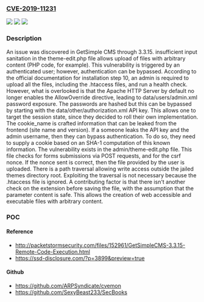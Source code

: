 ### [CVE-2019-11231](https://cve.mitre.org/cgi-bin/cvename.cgi?name=CVE-2019-11231)
![](https://img.shields.io/static/v1?label=Product&message=n%2Fa&color=blue)
![](https://img.shields.io/static/v1?label=Version&message=n%2Fa%20&color=brightgreen)
![](https://img.shields.io/static/v1?label=Vulnerability&message=n%2Fa&color=brightgreen)

### Description

An issue was discovered in GetSimple CMS through 3.3.15. insufficient input sanitation in the theme-edit.php file allows upload of files with arbitrary content (PHP code, for example). This vulnerability is triggered by an authenticated user; however, authentication can be bypassed. According to the official documentation for installation step 10, an admin is required to upload all the files, including the .htaccess files, and run a health check. However, what is overlooked is that the Apache HTTP Server by default no longer enables the AllowOverride directive, leading to data/users/admin.xml password exposure. The passwords are hashed but this can be bypassed by starting with the data/other/authorization.xml API key. This allows one to target the session state, since they decided to roll their own implementation. The cookie_name is crafted information that can be leaked from the frontend (site name and version). If a someone leaks the API key and the admin username, then they can bypass authentication. To do so, they need to supply a cookie based on an SHA-1 computation of this known information. The vulnerability exists in the admin/theme-edit.php file. This file checks for forms submissions via POST requests, and for the csrf nonce. If the nonce sent is correct, then the file provided by the user is uploaded. There is a path traversal allowing write access outside the jailed themes directory root. Exploiting the traversal is not necessary because the .htaccess file is ignored. A contributing factor is that there isn't another check on the extension before saving the file, with the assumption that the parameter content is safe. This allows the creation of web accessible and executable files with arbitrary content.

### POC

#### Reference
- http://packetstormsecurity.com/files/152961/GetSimpleCMS-3.3.15-Remote-Code-Execution.html
- https://ssd-disclosure.com/?p=3899&preview=true

#### Github
- https://github.com/ARPSyndicate/cvemon
- https://github.com/SexyBeast233/SecBooks

